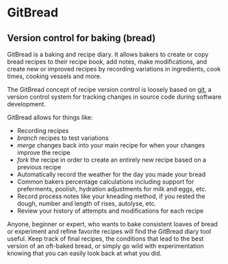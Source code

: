 # GitBread

## Version control for baking (bread)

GitBread is a baking and recipe diary. It allows bakers to create or copy bread recipes 
to their recipe book, add notes, make modifications, and create new or improved recipes 
by recording variations in ingredients, cook times, cooking vessels and more. 

The GitBread concept of recipe version control is loosely based on [git](https://git-scm.com/),
a version control system for tracking changes in source code during software development.

GitBread allows for things like:
- Recording recipes
- *branch* recipes to test variations
- *merge* changes back into your main recipe for when your changes improve the recipe
- *fork* the recipe in order to create an entirely new recipe based on a previous recipe
- Automatically record the weather for the day you made your bread
- Common bakers percentage calculations including support for preferments, poolish, hydration adjustments for milk and eggs, etc. 
- Record process notes like your kneading method, if you rested the dough, number and length of rises, autolyse, etc.
- Review your history of attempts and modifications for each recipe

 Anyone, beginner or expert, who wants to bake consistent loaves of bread or experiment and refine favorite recipes 
 will find the GitBread diary tool useful. Keep track of final recipes, the conditions that lead to the best version
 of an oft-baked bread, or simply go wild with experimentation knowing that you can easily look back at what you did.
 
